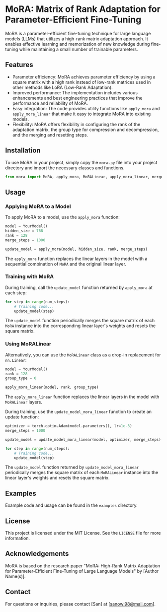 # MoRA: Matrix of Rank Adaptation for Parameter-Efficient Fine-Tuning

MoRA is a parameter-efficient fine-tuning technique for large language models (LLMs) that utilizes a high-rank matrix adaptation approach. It enables effective learning and memorization of new knowledge during fine-tuning while maintaining a small number of trainable parameters.

## Features

- Parameter efficiency: MoRA achieves parameter efficiency by using a square matrix with a high rank instead of low-rank matrices used in other methods like LoRA (Low-Rank Adaptation).
- Improved performance: The implementation includes various enhancements and best engineering practices that improve the performance and reliability of MoRA.
- Easy integration: The code provides utility functions like `apply_mora` and `apply_mora_linear` that make it easy to integrate MoRA into existing models.
- Flexibility: MoRA offers flexibility in configuring the rank of the adaptation matrix, the group type for compression and decompression, and the merging and resetting steps.

## Installation

To use MoRA in your project, simply copy the `mora.py` file into your project directory and import the necessary classes and functions.

```python
from mora import MoRA, apply_mora, MoRALinear, apply_mora_linear, merge_and_reset_mora_linear, update_model_mora_linear
```

## Usage

### Applying MoRA to a Model

To apply MoRA to a model, use the `apply_mora` function:

```python
model = YourModel()
hidden_size = 768
rank = 128
merge_steps = 1000

update_model = apply_mora(model, hidden_size, rank, merge_steps)
```

The `apply_mora` function replaces the linear layers in the model with a sequential combination of `MoRA` and the original linear layer.

### Training with MoRA

During training, call the `update_model` function returned by `apply_mora` at each step:

```python
for step in range(num_steps):
    # Training code...
    update_model(step)
```

The `update_model` function periodically merges the square matrix of each `MoRA` instance into the corresponding linear layer's weights and resets the square matrix.

### Using MoRALinear

Alternatively, you can use the `MoRALinear` class as a drop-in replacement for `nn.Linear`:

```python
model = YourModel()
rank = 128
group_type = 0

apply_mora_linear(model, rank, group_type)
```

The `apply_mora_linear` function replaces the linear layers in the model with `MoRALinear` layers.

During training, use the `update_model_mora_linear` function to create an update function:

```python
optimizer = torch.optim.Adam(model.parameters(), lr=1e-3)
merge_steps = 1000

update_model = update_model_mora_linear(model, optimizer, merge_steps)

for step in range(num_steps):
    # Training code...
    update_model(step)
```

The `update_model` function returned by `update_model_mora_linear` periodically merges the square matrix of each `MoRALinear` instance into the linear layer's weights and resets the square matrix.

## Examples

Example code and usage can be found in the `examples` directory.

## License

This project is licensed under the MIT License. See the `LICENSE` file for more information.

## Acknowledgements

MoRA is based on the research paper "MoRA: High-Rank Matrix Adaptation for Parameter-Efficient Fine-Tuning of Large Language Models" by [Author Name(s)].

## Contact

For questions or inquiries, please contact [San] at [sanowl98@mail.com].